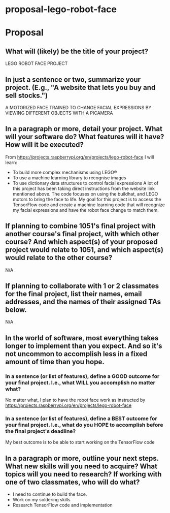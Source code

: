# proposal-lego-robot-face
# Proposal

## What will (likely) be the title of your project?

LEGO ROBOT FACE PROJECT

## In just a sentence or two, summarize your project. (E.g., "A website that lets you buy and sell stocks.")

A MOTORIZED FACE TRAINED TO CHANGE FACIAL EXPRESSIONS BY VIEWING DIFFERENT OBJECTS WITH A PICAMERA

## In a paragraph or more, detail your project. What will your software do? What features will it have? How will it be executed?
From https://projects.raspberrypi.org/en/projects/lego-robot-face
I will learn:
- To build more complex mechanisms using LEGO®
- To use a machine learning library to recognise images
- To use dictionary data structures to control facial expressions
A lot of this project has been taking direct instructions from the website link mentioned above. The code focuses on using the buildhat, and LEGO motors to bring the face to life. My goal for this project is to access the TensorFlow code and create a machine learning code that will recognize my facial expressions and have the robot face change to match them.

## If planning to combine 1051's final project with another course's final project, with which other course? And which aspect(s) of your proposed project would relate to 1051, and which aspect(s) would relate to the other course?

N/A

## If planning to collaborate with 1 or 2 classmates for the final project, list their names, email addresses, and the names of their assigned TAs below.

N/A


## In the world of software, most everything takes longer to implement than you expect. And so it's not uncommon to accomplish less in a fixed amount of time than you hope.

### In a sentence (or list of features), define a GOOD outcome for your final project. I.e., what WILL you accomplish no matter what?
No matter what, I plan to have the robot face work as instructed by https://projects.raspberrypi.org/en/projects/lego-robot-face

### In a sentence (or list of features), define a BEST outcome for your final project. I.e., what do you HOPE to accomplish before the final project's deadline?
My best outcome is to be able to start working on the TensorFlow code

## In a paragraph or more, outline your next steps. What new skills will you need to acquire? What topics will you need to research? If working with one of two classmates, who will do what?

- I need to continue to build the face. 
- Work on my soldering skills
- Research TensorFlow code and implementation
